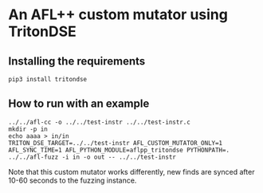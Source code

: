 # An AFL++ custom mutator using TritonDSE

## Installing the requirements

`pip3 install tritondse`

## How to run with an example

```
../../afl-cc -o ../../test-instr ../../test-instr.c
mkdir -p in
echo aaaa > in/in
TRITON_DSE_TARGET=../../test-instr AFL_CUSTOM_MUTATOR_ONLY=1 AFL_SYNC_TIME=1 AFL_PYTHON_MODULE=aflpp_tritondse PYTHONPATH=. ../../afl-fuzz -i in -o out -- ../../test-instr
```

Note that this custom mutator works differently, new finds are synced
after 10-60 seconds to the fuzzing instance.
